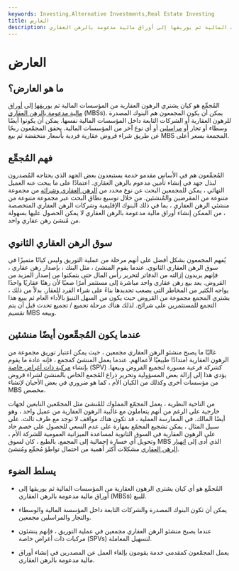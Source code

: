 ```yaml
---
keywords: Investing,Alternative Investments,Real Estate Investing
title: العارض
description: المُجمِّع هو كيان يشتري الرهون العقارية من المؤسسات المالية ثم يوريقها إلى أوراق مالية مدعومة بالرهن العقاري.
---
```


# العارض
## ما هو العارض؟

المُجمِّع هو كيان يشتري الرهون العقارية من المؤسسات المالية ثم [يوريقها](/securitize) إلى [أوراق مالية مدعومة بالرهن العقاري](/mbs) (MBSs). يمكن أن يكون المجمعون هم البنوك المصدرة للرهون العقارية أو الشركات التابعة داخل المؤسسات المالية نفسها. يمكن أن يكونوا أيضًا وسطاء أو تجار أو [مراسلين](/correspondent-bank) أو أي نوع آخر من المؤسسات المالية. يحقق المجمّعون ربحًا عن طريق شراء قروض عقارية فردية بأسعار منخفضة ثم بيع MBS المجمعة بسعر أعلى.

## فهم المُجمِّع

المُجمِّعون هم في الأساس مقدمو خدمة يستبعدون بعض الجهد الذي يحتاجه المُصدرون لبذل جهد في إنشاء تأمين مدعوم بالرهن العقاري. اعتمادًا على ما يبحث عنه العميل النهائي ، يمكن للمجمعين البحث عن نوع محدد من [الرهن العقاري وشرائه](/mortgage) من مجموعة متنوعة من المقرضين والمُنشئين. من خلال توسيع نطاق البحث عبر مجموعة متنوعة من منشئي الرهن العقاري ، بما في ذلك البنوك الإقليمية وشركات الرهن العقاري المتخصصة ، من الممكن إنشاء أوراق مالية مدعومة بالرهن العقاري لا يمكن الحصول عليها بسهولة من مُنشئ رهن عقاري واحد.

## سوق الرهن العقاري الثانوي

يُفهم المجمعون بشكل أفضل على أنهم مرحلة من عملية التوريق وليس كيانًا متميزًا في سوق الرهن العقاري الثانوي. عندما يقوم المنشئ ، مثل البنك ، بإصدار رهن عقاري ، فإنهم يريدون إزالته من الدفاتر لتحرير رأس المال حتى يتمكنوا من إصدار المزيد من القروض. يعد بيع رهن عقاري واحد مباشرة إلى مستثمر أمرًا صعبًا لأن رهنًا عقاريًا واحدًا يواجه الكثير من المخاطر التي يصعب تحديدها بناءً على شراء الفرد للعقار. بدلاً من ذلك ، يشتري المجمع مجموعة من القروض حيث يكون من السهل التنبؤ بالأداء العام ثم يبيع هذا التجمع للمستثمرين على شرائح. لذلك هناك مرحلة تجميع / تجميع تحدث قبل أن يتم تقسيم MBS وبيعه.

## عندما يكون المُجمِّعون أيضًا منشئين

غالبًا ما يصبح منشئو الرهن العقاري مجمعين ، حيث يمكن اعتبار توريق مجموعة من الرهون العقارية امتدادًا طبيعيًا لأعمالهم. عندما يعمل المنشئ كمجمع ، فإنه عادة ما يقوم بإنشاء [مركبة ذات أغراض خاصة](/spv) (SPV) كشركة فرعية مسورة لتجميع القروض وبيعها. يؤدي هذا إلى إزالة بعض المسؤولية وتحرير ذراع المُجمع الخاص بالمنشئ لشراء قروض من مؤسسات أخرى وكذلك من الكيان الأم ، كما هو ضروري في بعض الأحيان لإنشاء MBS مخصص.

من الناحية النظرية ، يعمل المجمّع المملوك للمُنشئ مثل المجمّعين التابعين لجهات خارجية على الرغم من أنهم يتعاملون مع غالبية الرهون العقارية من عميل واحد ، وهو أيضًا المالك. في الممارسة العملية ، قد تكون هناك مواقف لا توجد مع طرف ثالث. على سبيل المثال ، يمكن تشجيع المجمّع بمهارة على عدم السعي للحصول على خصم حاد على الرهون العقارية في السوق الثانوية لمساعدة الميزانية العمومية للشركة الأم ، وتحويل أي خسارة إجمالية إلى المجمع. بالطبع ، كان لسوق MBS الذي أدى إلى [انهيار الرهن العقاري](/subprime-meltdown) مشكلات أكثر أهمية من احتمال تواطؤ مُجمِّع ومُنشئ.

## يسلط الضوء

- المُجمِّع هو أي كيان يشتري الرهون العقارية من المؤسسات المالية ثم يوريقها إلى أوراق مالية مدعومة بالرهن العقاري (MBSs) للبيع.

- يمكن أن تكون البنوك المصدرة والشركات التابعة داخل المؤسسة المالية والوسطاء والتجار والمراسلين مجمعين.

- عندما يصبح منشئو الرهن العقاري مجمعين في عملية التوريق ، فإنهم ينشئون مركبات ذات أغراض خاصة (SPVs) لتسهيل المعاملة.

- يعمل المجمّعون كمقدمي خدمة يقومون بإلغاء العمل عن المصدرين في إنشاء أوراق مالية مدعومة بالرهن العقاري.

